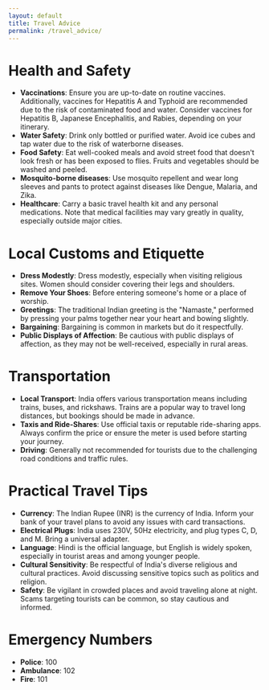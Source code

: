 ```yaml
---
layout: default
title: Travel Advice
permalink: /travel_advice/
---
```


# Health and Safety

- **Vaccinations**: Ensure you are up-to-date on routine vaccines. Additionally, vaccines for Hepatitis A and Typhoid are recommended due to the risk of contaminated food and water. Consider vaccines for Hepatitis B, Japanese Encephalitis, and Rabies, depending on your itinerary.
- **Water Safety**: Drink only bottled or purified water. Avoid ice cubes and tap water due to the risk of waterborne diseases.
- **Food Safety**: Eat well-cooked meals and avoid street food that doesn't look fresh or has been exposed to flies. Fruits and vegetables should be washed and peeled.
- **Mosquito-borne diseases**: Use mosquito repellent and wear long sleeves and pants to protect against diseases like Dengue, Malaria, and Zika.
- **Healthcare**: Carry a basic travel health kit and any personal medications. Note that medical facilities may vary greatly in quality, especially outside major cities.

# Local Customs and Etiquette

- **Dress Modestly**: Dress modestly, especially when visiting religious sites. Women should consider covering their legs and shoulders.
- **Remove Your Shoes**: Before entering someone's home or a place of worship.
- **Greetings**: The traditional Indian greeting is the "Namaste," performed by pressing your palms together near your heart and bowing slightly.
- **Bargaining**: Bargaining is common in markets but do it respectfully.
- **Public Displays of Affection**: Be cautious with public displays of affection, as they may not be well-received, especially in rural areas.

# Transportation

- **Local Transport**: India offers various transportation means including trains, buses, and rickshaws. Trains are a popular way to travel long distances, but bookings should be made in advance.
- **Taxis and Ride-Shares**: Use official taxis or reputable ride-sharing apps. Always confirm the price or ensure the meter is used before starting your journey.
- **Driving**: Generally not recommended for tourists due to the challenging road conditions and traffic rules.

# Practical Travel Tips

- **Currency**: The Indian Rupee (INR) is the currency of India. Inform your bank of your travel plans to avoid any issues with card transactions.
- **Electrical Plugs**: India uses 230V, 50Hz electricity, and plug types C, D, and M. Bring a universal adapter.
- **Language**: Hindi is the official language, but English is widely spoken, especially in tourist areas and among younger people.
- **Cultural Sensitivity**: Be respectful of India's diverse religious and cultural practices. Avoid discussing sensitive topics such as politics and religion.
- **Safety**: Be vigilant in crowded places and avoid traveling alone at night. Scams targeting tourists can be common, so stay cautious and informed.

# Emergency Numbers

- **Police**: 100
- **Ambulance**: 102
- **Fire**: 101
